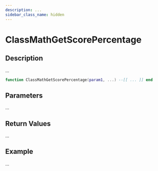 ```yaml
---
description: ...
sidebar_class_name: hidden
---
```


# ClassMathGetScorePercentage

## Description

...

```lua
function ClassMathGetScorePercentage(param1, ...) --[[ ... ]] end
```

## Parameters

...

## Return Values

...

## Example

...

